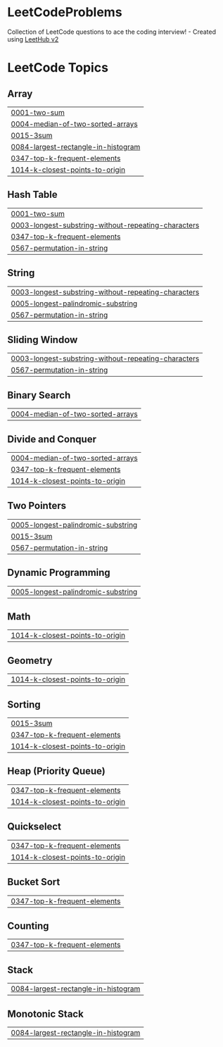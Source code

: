 # LeetCodeProblems
Collection of LeetCode questions to ace the coding interview! - Created using [LeetHub v2](https://github.com/arunbhardwaj/LeetHub-2.0)

<!---LeetCode Topics Start-->
# LeetCode Topics
## Array
|  |
| ------- |
| [0001-two-sum](https://github.com/hackingworm/LeetCodeProblems/tree/master/0001-two-sum) |
| [0004-median-of-two-sorted-arrays](https://github.com/hackingworm/LeetCodeProblems/tree/master/0004-median-of-two-sorted-arrays) |
| [0015-3sum](https://github.com/hackingworm/LeetCodeProblems/tree/master/0015-3sum) |
| [0084-largest-rectangle-in-histogram](https://github.com/hackingworm/LeetCodeProblems/tree/master/0084-largest-rectangle-in-histogram) |
| [0347-top-k-frequent-elements](https://github.com/hackingworm/LeetCodeProblems/tree/master/0347-top-k-frequent-elements) |
| [1014-k-closest-points-to-origin](https://github.com/hackingworm/LeetCodeProblems/tree/master/1014-k-closest-points-to-origin) |
## Hash Table
|  |
| ------- |
| [0001-two-sum](https://github.com/hackingworm/LeetCodeProblems/tree/master/0001-two-sum) |
| [0003-longest-substring-without-repeating-characters](https://github.com/hackingworm/LeetCodeProblems/tree/master/0003-longest-substring-without-repeating-characters) |
| [0347-top-k-frequent-elements](https://github.com/hackingworm/LeetCodeProblems/tree/master/0347-top-k-frequent-elements) |
| [0567-permutation-in-string](https://github.com/hackingworm/LeetCodeProblems/tree/master/0567-permutation-in-string) |
## String
|  |
| ------- |
| [0003-longest-substring-without-repeating-characters](https://github.com/hackingworm/LeetCodeProblems/tree/master/0003-longest-substring-without-repeating-characters) |
| [0005-longest-palindromic-substring](https://github.com/hackingworm/LeetCodeProblems/tree/master/0005-longest-palindromic-substring) |
| [0567-permutation-in-string](https://github.com/hackingworm/LeetCodeProblems/tree/master/0567-permutation-in-string) |
## Sliding Window
|  |
| ------- |
| [0003-longest-substring-without-repeating-characters](https://github.com/hackingworm/LeetCodeProblems/tree/master/0003-longest-substring-without-repeating-characters) |
| [0567-permutation-in-string](https://github.com/hackingworm/LeetCodeProblems/tree/master/0567-permutation-in-string) |
## Binary Search
|  |
| ------- |
| [0004-median-of-two-sorted-arrays](https://github.com/hackingworm/LeetCodeProblems/tree/master/0004-median-of-two-sorted-arrays) |
## Divide and Conquer
|  |
| ------- |
| [0004-median-of-two-sorted-arrays](https://github.com/hackingworm/LeetCodeProblems/tree/master/0004-median-of-two-sorted-arrays) |
| [0347-top-k-frequent-elements](https://github.com/hackingworm/LeetCodeProblems/tree/master/0347-top-k-frequent-elements) |
| [1014-k-closest-points-to-origin](https://github.com/hackingworm/LeetCodeProblems/tree/master/1014-k-closest-points-to-origin) |
## Two Pointers
|  |
| ------- |
| [0005-longest-palindromic-substring](https://github.com/hackingworm/LeetCodeProblems/tree/master/0005-longest-palindromic-substring) |
| [0015-3sum](https://github.com/hackingworm/LeetCodeProblems/tree/master/0015-3sum) |
| [0567-permutation-in-string](https://github.com/hackingworm/LeetCodeProblems/tree/master/0567-permutation-in-string) |
## Dynamic Programming
|  |
| ------- |
| [0005-longest-palindromic-substring](https://github.com/hackingworm/LeetCodeProblems/tree/master/0005-longest-palindromic-substring) |
## Math
|  |
| ------- |
| [1014-k-closest-points-to-origin](https://github.com/hackingworm/LeetCodeProblems/tree/master/1014-k-closest-points-to-origin) |
## Geometry
|  |
| ------- |
| [1014-k-closest-points-to-origin](https://github.com/hackingworm/LeetCodeProblems/tree/master/1014-k-closest-points-to-origin) |
## Sorting
|  |
| ------- |
| [0015-3sum](https://github.com/hackingworm/LeetCodeProblems/tree/master/0015-3sum) |
| [0347-top-k-frequent-elements](https://github.com/hackingworm/LeetCodeProblems/tree/master/0347-top-k-frequent-elements) |
| [1014-k-closest-points-to-origin](https://github.com/hackingworm/LeetCodeProblems/tree/master/1014-k-closest-points-to-origin) |
## Heap (Priority Queue)
|  |
| ------- |
| [0347-top-k-frequent-elements](https://github.com/hackingworm/LeetCodeProblems/tree/master/0347-top-k-frequent-elements) |
| [1014-k-closest-points-to-origin](https://github.com/hackingworm/LeetCodeProblems/tree/master/1014-k-closest-points-to-origin) |
## Quickselect
|  |
| ------- |
| [0347-top-k-frequent-elements](https://github.com/hackingworm/LeetCodeProblems/tree/master/0347-top-k-frequent-elements) |
| [1014-k-closest-points-to-origin](https://github.com/hackingworm/LeetCodeProblems/tree/master/1014-k-closest-points-to-origin) |
## Bucket Sort
|  |
| ------- |
| [0347-top-k-frequent-elements](https://github.com/hackingworm/LeetCodeProblems/tree/master/0347-top-k-frequent-elements) |
## Counting
|  |
| ------- |
| [0347-top-k-frequent-elements](https://github.com/hackingworm/LeetCodeProblems/tree/master/0347-top-k-frequent-elements) |
## Stack
|  |
| ------- |
| [0084-largest-rectangle-in-histogram](https://github.com/hackingworm/LeetCodeProblems/tree/master/0084-largest-rectangle-in-histogram) |
## Monotonic Stack
|  |
| ------- |
| [0084-largest-rectangle-in-histogram](https://github.com/hackingworm/LeetCodeProblems/tree/master/0084-largest-rectangle-in-histogram) |
<!---LeetCode Topics End-->